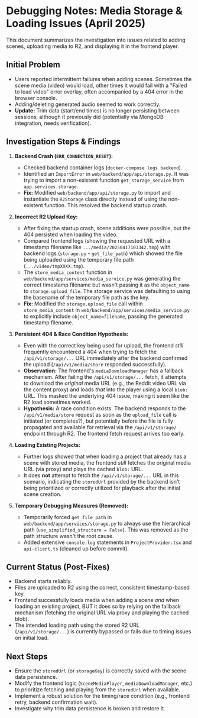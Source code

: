 # Debugging Notes: Media Storage & Loading Issues (April 2025)

This document summarizes the investigation into issues related to adding scenes, uploading media to R2, and displaying it in the frontend player.

## Initial Problem

- Users reported intermittent failures when adding scenes. Sometimes the scene media (video) would load, other times it would fail with a "Failed to load video" error overlay, often accompanied by a 404 error in the browser console.
- Adding/deleting generated audio seemed to work correctly.
- **Update:** Trim data (start/end times) is no longer persisting between sessions, although it previously did (potentially via MongoDB integration, needs verification).

## Investigation Steps & Findings

1.  **Backend Crash (`ERR_CONNECTION_RESET`):**
    - Checked backend container logs (`docker-compose logs backend`).
    - Identified an `ImportError` in `web/backend/app/api/storage.py`. It was trying to import a non-existent function `get_storage_service` from `app.services.storage`.
    - **Fix:** Modified `web/backend/app/api/storage.py` to import and instantiate the `R2Storage` class directly instead of using the non-existent function. This resolved the backend startup crash.

2.  **Incorrect R2 Upload Key:**
    - After fixing the startup crash, scene additions were possible, but the 404 persisted when loading the video.
    - Compared frontend logs (showing the requested URL with a timestamp filename like `.../media/20250417103342.tmp`) with backend logs (`storage.py` - `get_file_path`) which showed the file being uploaded using the temporary file path (`.../video/tmpXXXX.tmp`).
    - The `store_media_content` function in `web/backend/app/services/media_service.py` was generating the correct timestamp filename but wasn't passing it as the `object_name` to `storage.upload_file`. The storage service was defaulting to using the basename of the temporary file path as the key.
    - **Fix:** Modified the `storage.upload_file` call within `store_media_content` in `web/backend/app/services/media_service.py` to explicitly include `object_name=filename`, passing the generated timestamp filename.

3.  **Persistent 404 & Race Condition Hypothesis:**
    - Even with the correct key being used for upload, the frontend *still* frequently encountered a 404 when trying to fetch the `/api/v1/storage/...` URL immediately after the backend confirmed the upload (`/api/v1/media/store` responded successfully).
    - **Observation:** The frontend's `mediaDownloadManager` has a fallback mechanism. After failing the `/api/v1/storage/...` fetch, it attempts to download the *original* media URL (e.g., the Reddit video URL via the content proxy) and loads *that* into the player using a local `blob:` URL. This masked the underlying 404 issue, making it seem like the R2 load sometimes worked.
    - **Hypothesis:** A race condition exists. The backend responds to the `/api/v1/media/store` request as soon as the `upload_file` call is initiated (or completes?), but potentially before the file is fully propagated and available for retrieval via the `/api/v1/storage/` endpoint through R2. The frontend fetch request arrives too early.

4.  **Loading Existing Projects:**
    - Further logs showed that when loading a project that already has a scene with stored media, the frontend *still* fetches the original media URL (via proxy) and plays the cached `blob:` URL.
    - It does **not** attempt to fetch the `/api/v1/storage/...` URL in this scenario, indicating the `storedUrl` provided by the backend isn't being prioritized or correctly utilized for playback after the initial scene creation.

5.  **Temporary Debugging Measures (Removed):**
    - Temporarily forced `get_file_path` in `web/backend/app/services/storage.py` to always use the hierarchical path (`use_simplified_structure = False`). This was removed as the path structure wasn't the root cause.
    - Added extensive `console.log` statements in `ProjectProvider.tsx` and `api-client.ts` (cleaned up before commit).

## Current Status (Post-Fixes)

- Backend starts reliably.
- Files are uploaded to R2 using the correct, consistent timestamp-based key.
- Frontend successfully loads media when adding a scene *and* when loading an existing project, BUT it does so by relying on the fallback mechanism (fetching the original URL via proxy and playing the cached blob).
- The intended loading path using the stored R2 URL (`/api/v1/storage/...`) is currently bypassed or fails due to timing issues on initial load.

## Next Steps

- Ensure the `storedUrl` (or `storageKey`) is correctly saved with the scene data persistence.
- Modify the frontend logic (`SceneMediaPlayer`, `mediaDownloadManager`, etc.) to prioritize fetching and playing from the `storedUrl` when available.
- Implement a robust solution for the timing/race condition (e.g., frontend retry, backend confirmation wait).
- Investigate why trim data persistence is broken and restore it. 
